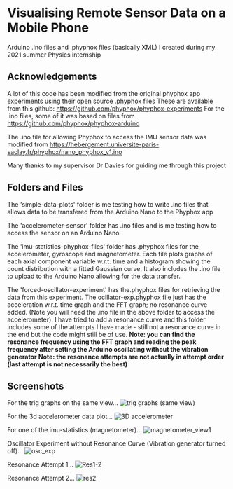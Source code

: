 # Visualising Remote Sensor Data on a Mobile Phone
Arduino .ino files and .phyphox files (basically XML) I created during my 2021 summer Physics internship

## Acknowledgements
A lot of this code has been modified from the original phyphox app experiments using their open source .phyphox files
These are available from this github: https://github.com/phyphox/phyphox-experiments
For the .ino files, some of it was based on files from https://github.com/phyphox/phyphox-arduino

The .ino file for allowing Phyphox to access the IMU sensor data was modified from https://hebergement.universite-paris-saclay.fr/phyphox/nano_phyphox_v1.ino

Many thanks to my supervisor Dr Davies for guiding me through this project


## Folders and Files
The 'simple-data-plots' folder is me testing how to write .ino files that allows data to be transfered from the Arduino Nano to the Phyphox app

The 'accelerometer-sensor' folder has .ino files and is me testing how to access the sensor on an Arduino Nano

The 'imu-statistics-phyphox-files' folder has .phyphox files for the accelerometer, gyroscope and magnetometer. Each file plots graphs of each axial component variable w.r.t. time and a histogram showing the count distribution with a fitted Gaussian curve. It also includes the .ino file to upload to the Arduino Nano allowing for the data transfer.

The 'forced-oscillator-experiment' has the.phyphox files for retrieving the data from this experiment. The ocillator-exp.phyphox file just has the acceleration w.r.t. time graph and the FFT graph; no resonance curve added. (Note you will need the .ino file in the above folder to access the accelerometer). I have tried to add a resonance curve and this folder includes some of the attempts I have made - still not a resonance curve in the end but the code might still be of use. 
**Note: you can find the resonance frequency using the FFT graph and reading the peak frequency after setting the Arduino oscillating without the vibration generator**
**Note: the resonance attempts are not actually in attempt order (last attempt is not necessarily the best)**


## Screenshots
For the trig graphs on the same view...
![trig graphs (same view)](https://user-images.githubusercontent.com/81781462/123165714-7df9a000-d46c-11eb-8cee-c6439fbced72.jpg)

For the 3d accelerometer data plot...
![3D accelerometer](https://user-images.githubusercontent.com/81781462/124750684-ad54e600-df1d-11eb-8fa6-12b7c9b51826.jpg)

For one of the imu-statistics (magnetometer)...
![magnetometer_view1](https://user-images.githubusercontent.com/81781462/124754027-9ca66f00-df21-11eb-8608-c91ac305c41c.jpeg)

Oscillator Experiment without Resonance Curve (Vibration generator turned off)...
![osc_exp](https://user-images.githubusercontent.com/81781462/125269454-9e48ac00-e300-11eb-9424-44884556aabe.jpeg)

Resonance Attempt 1...
![Res1-2](https://user-images.githubusercontent.com/81781462/125280003-7cedbd00-e30c-11eb-8787-9bde457dbb36.jpeg)

Resonance Attempt 2...
![res2](https://user-images.githubusercontent.com/81781462/125272020-43fd1a80-e303-11eb-8dd6-5f8726381590.jpeg)

